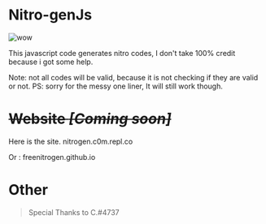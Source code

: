 # Nitro-genJs  

![wow](https://user-images.githubusercontent.com/80481493/121949986-fabea880-cd0d-11eb-94e2-39809c0ab302.gif)

This javascript code generates nitro codes, I don't take 100% credit because i got some help.

Note: not all codes will be valid, because it is not checking if they are valid or not. PS: sorry for the messy one liner, It will still work though.

# ~~Website *[Coming soon]*~~
Here is the site. nitrogen.c0m.repl.co
 


Or : freenitrogen.github.io

# Other 
> Special Thanks to C.#4737
